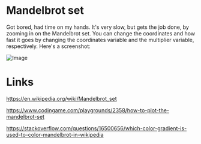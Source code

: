 # Mandelbrot set
Got bored, had time on my hands. It's very slow, but gets the job done, by zooming in on the Mandelbrot set.
You can change the coordinates and how fast it goes by changing the coordinates variable and the multiplier variable, respectively. Here's a screenshot:

![Image](https://i.gyazo.com/c44972445b946ef5b79805753ad22a41.png)

# Links

https://en.wikipedia.org/wiki/Mandelbrot_set

https://www.codingame.com/playgrounds/2358/how-to-plot-the-mandelbrot-set

https://stackoverflow.com/questions/16500656/which-color-gradient-is-used-to-color-mandelbrot-in-wikipedia
